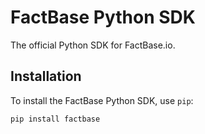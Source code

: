 # FactBase Python SDK

The official Python SDK for FactBase.io.

## Installation

To install the FactBase Python SDK, use `pip`:

```
pip install factbase
```
